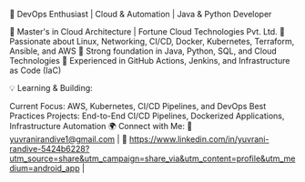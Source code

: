🚀 DevOps Enthusiast | Cloud & Automation | Java & Python Developer

🔹 Master's in Cloud Architecture | Fortune Cloud Technologies Pvt. Ltd.
🔹 Passionate about Linux, Networking, CI/CD, Docker, Kubernetes, Terraform, Ansible, and AWS
🔹 Strong foundation in Java, Python, SQL, and Cloud Technologies
🔹 Experienced in GitHub Actions, Jenkins, and Infrastructure as Code (IaC)

💡 Learning & Building:

Current Focus: AWS, Kubernetes, CI/CD Pipelines, and DevOps Best Practices
Projects: End-to-End CI/CD Pipelines, Dockerized Applications, Infrastructure Automation
🌍 Connect with Me:
📧 yuvranirandive1@gmail.com | 🔗 https://www.linkedin.com/in/yuvrani-randive-5424b6228?utm_source=share&utm_campaign=share_via&utm_content=profile&utm_medium=android_app  | 
<!---
randiveyuvrani/randiveyuvrani is a ✨ special ✨ repository because its `README.md` (this file) appears on your GitHub profile.
You can click the Preview link to take a look at your changes.
--->
